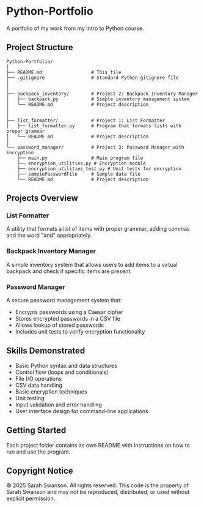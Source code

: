 # Python-Portfolio
A portfolio of my work from my Intro to Python course.


## Project Structure
```
Python-Portfolio/
│
├── README.md                  # This file
├── .gitignore                 # Standard Python gitignore file
│
│
├── backpack_inventory/        # Project 2: Backpack Inventory Manager
│   ├── backpack.py            # Simple inventory management system
│   └── README.md              # Project description
│
│
├── list_formatter/            # Project 1: List Formatter
│   ├── list_formatter.py      # Program that formats lists with proper grammar
│   └── README.md              # Project description
│
└── password_manager/          # Project 3: Password Manager with Encryption
    ├── main.py                # Main program file
    ├── encryption_utilities.py # Encryption module
    ├── encryption_utilities_test.py # Unit tests for encryption
    ├── samplePasswordFile     # Sample data file
    └── README.md              # Project description
```

## Projects Overview
### List Formatter
A utility that formats a list of items with proper grammar, adding commas and the word "and" appropriately.

### Backpack Inventory Manager
A simple inventory system that allows users to add items to a virtual backpack and check if specific items are present.

### Password Manager
A secure password management system that:
- Encrypts passwords using a Caesar cipher
- Stores encrypted passwords in a CSV file
- Allows lookup of stored passwords
- Includes unit tests to verify encryption functionality


## Skills Demonstrated
- Basic Python syntax and data structures
- Control flow (loops and conditionals)
- File I/O operations
- CSV data handling
- Basic encryption techniques
- Unit testing
- Input validation and error handling
- User interface design for command-line applications


## Getting Started
Each project folder contains its own README with instructions on how to run and use the program.


## Copyright Notice
© 2025 Sarah Swanson. All rights reserved. 
This code is the property of Sarah Swanson and may not be reproduced, distributed, or used without explicit permission.
